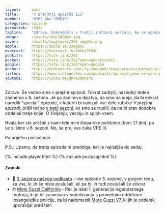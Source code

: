 ```yaml
---
layout: 	post
title:  	"V prejšnji epizodi III"
number: 	"#202 aka S05E49"
categories:	epizode
permalink:	/202/
tagline: 	"Zdravo. Dobrodošli v tretji inštanci seriala, ko se spominjamo, kaj smo v prejšnjih epizodah povedali v rubriki ''V prejšnji epizodi''. Tokrat smo v tretji sezoni ob tretji knjigi."
image:		/assets/img/202@2x.jpg
cover:		/assets/img/cover/202 img@2x.png
apple:		https://apple.co/3J9gpy5
overcast:	https://overcast.fm/+beHjPlDsU
podkite:	https://kite.link/202
pocket:		https://kite.link/202?open=pocketcasts
google:		https://kite.link/202?open=google
anchor:		https://podcasters.spotify.com/pod/show/opravicujemose/episodes/V-prejnji-epizodi-III-e2i3h1h
listen:		https://www.listennotes.com/podcasts/opravičujemo-se-za/v-prejšnji-epizodi-iii-eV1Cw7G6Y-3/embed/
youtube:	https://youtu.be/gRkmJdyR1rc
---
```


Zdravo. Še vedno smo v prejšni epizodi. Tokrat zadnjič, naslednji teden začnemo s 6. sezono. Je pa zanimivo dejstvo, da smo na idejo, da bi enkrat naredili "special" epizode, v katerih bi nanizali vse dele rubrike *V prejšnji epizodi*, prišli točno [v tretji sezoni](https://opravicujemo.se/sezona/03/), ko smo se trudili, da ne bi prav dodobra obdelali tretje knjie: O življenju, vesolju in sploh vsem. 

Hvala ker ste zdržali z nami tele mini štoparske počitnice (beri: 21 dni), pa se slišimo v 6. sezoni. No, še prej vas čaka VPE III. 

Pa prijetno poslušanje.  

P.S.: Upamo, da tretja epizoda ni predolga, ker je najdaljša do sedaj. 

{% include player.html %}
{% include poslusaj.html %}

<!--break-->

#### Zapiski

- 🔗 [3. sezona našega podkasta](https://opravicujemo.se/sezona/03/) - vse epizode 3. sezone, v gosjem redu, za vse, ki jih še niste poslušali, ali pa bi jih radi poslušali še enkrat
- 🤓 [Moto Guzzi California](https://www.autoevolution.com/moto/moto-guzzi-california-850-1972.html#) - Peli je iskal 1. generacijo legendarnega motorja, ki je bil zasnovan v sodelovanju s prometnim oddelkom losangeleške policije, da bi nadomestil [Moto Guzzi V7](https://en.wikipedia.org/wiki/Moto_Guzzi_V7_Sport), ki jih je oddelek uporabljal pred tem 
